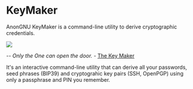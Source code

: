 KeyMaker
============

AnonGNU KeyMaker is a command-line utility to derive cryptographic credentials.

<img src="https://www.gnu.org/graphics/gplv3-127x51.png"/>

-- *Only the One can open the door.* - [The Key Maker](https://matrix.fandom.com/wiki/The_Keymaker)

It's an interactive command-line utility that can derive all your passwords, seed phrases (BIP39) and cryptograhic
key pairs (SSH, OpenPGP) using only a passphrase and PIN you remember.
